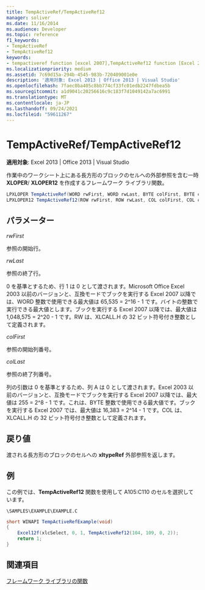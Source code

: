 ```yaml
---
title: TempActiveRef/TempActiveRef12
manager: soliver
ms.date: 11/16/2014
ms.audience: Developer
ms.topic: reference
f1_keywords:
- TempActiveRef
- TempActiveRef12
keywords:
- tempactiveref function [excel 2007],TempActiveRef12 function [Excel 2007]
ms.localizationpriority: medium
ms.assetid: 7c69d15a-294b-4545-983b-720409001e0e
description: '適用対象: Excel 2013 | Office 2013 | Visual Studio'
ms.openlocfilehash: 7faec0ba405c8bb774cf33fc01edb2247fdbea5b
ms.sourcegitcommit: a1d9041c20256616c9c183f7d1049142a7ac6991
ms.translationtype: MT
ms.contentlocale: ja-JP
ms.lasthandoff: 09/24/2021
ms.locfileid: "59611267"
---
```

# <a name="tempactivereftempactiveref12"></a>TempActiveRef/TempActiveRef12

 **適用対象**: Excel 2013 | Office 2013 | Visual Studio 
  
作業中のワークシート上にある長方形のブロックのセルへの外部参照を含む一時 **XLOPER**/ **XLOPER12** を作成するフレームワーク ライブラリ関数。 
  
```cs
LPXLOPER TempActiveRef(WORD rwFirst, WORD rwLast, BYTE colFirst, BYTE colLast);
LPXLOPER12 TempActiveRef12(ROW rwFirst, ROW rwLast, COL colFirst, COL colLast);
```

## <a name="parameters"></a>パラメーター

 _rwFirst_
  
参照の開始行。
  
 _rwLast_
  
参照の終了行。
  
0 を基準とするため、行 1 は 0 として渡されます。Microsoft Office Excel 2003 以前のバージョンと、互換モードでブックを実行する Excel 2007 以降では、WORD 整数で使用できる最大値は 65,535 = 2^16 - 1 です。バイトの整数で実行できる最大値とします。ブックを実行する Excel 2007 以降では、最大値は 1,048,575 = 2^20 - 1 です。RW は、XLCALL.H の 32 ビット符号付き整数として定義されます。
  
 _colFirst_
  
参照の開始列番号。
  
 _colLast_
  
参照の終了列番号。
  
列の引数は 0 を基準とするため、列 A は 0 として渡されます。Excel 2003 以前のバージョンと、互換モードでブックを実行する Excel 2007 以降では、最大値は 255 = 2^8 - 1 です。これは、BYTE 整数で使用できる最大値です。ブックを実行する Excel 2007 では、最大値は 16,383 = 2^14 - 1 です。COL は、XLCALL.H の 32 ビット符号付き整数として定義されます。
  
## <a name="return-value"></a>戻り値

渡される長方形のブロックのセルへの **xltypeRef** 外部参照を返します。 
  
## <a name="example"></a>例

この例では、**TempActiveRef12** 関数を使用して A105:C110 のセルを選択しています。 
  
 `\SAMPLES\EXAMPLE\EXAMPLE.C`
  
```cs
short WINAPI TempActiveRefExample(void)
{
    Excel12f(xlcSelect, 0, 1, TempActiveRef12(104, 109, 0, 2));
    return 1;
}
```

## <a name="see-also"></a>関連項目



[フレームワーク ライブラリの関数](functions-in-the-framework-library.md)

